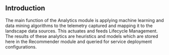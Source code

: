 ## Introduction

The main function of the Analytics module is applying machine learning and data mining algorithms to the telemetry captured and mapping it to the landscape data sources. This actuates and feeds Lifecycle Management. The results of these analytics are heuristics and models which are stored here in the Recommender module and queried for service deployment configurations.
